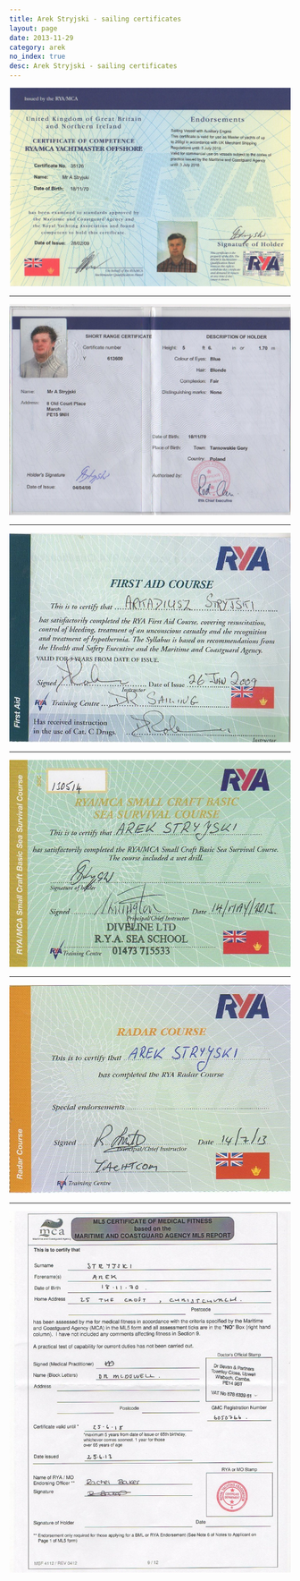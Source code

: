 ```yaml
---
title: Arek Stryjski - sailing certificates
layout: page
date: 2013-11-29
category: arek
no_index: true
desc: Arek Stryjski - sailing certificates
---
```


![Arek Stryjski - Yachtmaster Offshore](/img/certificates/ym_com.jpg)
  
<hr class="print-nl">

![Arek Stryjski - GMDSS Short Range](/img/certificates/src.jpg)

<hr class="print-nl">

![Arek Stryjski - First Aid](/img/certificates/1aid.jpg)

<hr class="print-nl">

![Arek Stryjski - Sea Survival](/img/certificates/sea_surv.jpg)

<hr class="print-nl">

![Arek Stryjski - Radar](/img/certificates/radar.jpg)
  
<hr class="print-nl">

![Arek Stryjski - ML5](/img/certificates/ml5.jpg)

